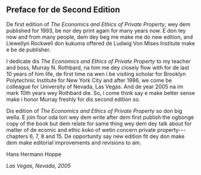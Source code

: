 ## Preface for de Second Edition

De first edition of *The Economics and Ethics of Private Property*, wey dem published for 1993, be nor dey print again for many years now. E don tey now and from many people, dem dey beg me make me do new edition, and Llewellyn Rockwell don kukuma offered de Ludwig Von Mises Institute make e be de publisher.

I dedicate dis *The Economics and Ethics of Private Property* to my teacher and boss, Murray N. Rothbard, na him me dey closely flow with for de last 10 years of him life, de first time na wen i be visiting scholar for Brooklyn Polytechnic Institute for New York City and after 1986, we come be colleague for University of Nevada, Las Vegas. And de year 2005 na im mark 10th years wey Rothbard die. So, i come think say e make better sense make i honor Murray freshly for dis second edition so.

Dis edition of *The Economics and Ethics of Private Property* so don big wella. E join four oda tori wey dem write after dem first publish the ogbonge copy of the book but dem relate for same thing wey dem dey talk about for matter of de ecomic and ethic koko of wetin concern private property\---chapters 6, 7, 8 and 15. De opportunity say new edition fit dey don make dem make editorial improvements and revisions to am.

Hans Hermann Hoppe

*Las Vegas, Nevada, 2005*